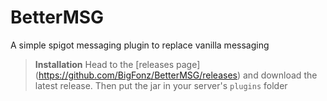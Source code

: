 # BetterMSG
A simple spigot messaging plugin to replace vanilla messaging

> **Installation**
Head to the [releases page] (https://github.com/BigFonz/BetterMSG/releases) and download the latest release. Then put the jar in your server's ```plugins``` folder
